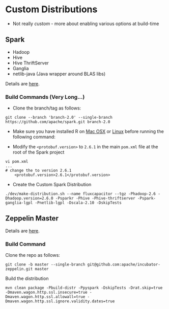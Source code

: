 # Custom Distributions
* Not really *custom* - more about enabling various options at build-time

## Spark
* Hadoop 
* Hive
* Hive ThriftServer
* Ganglia
* netlib-java (Java wrapper around BLAS libs)

Details are [here](http://spark.apache.org/docs/latest/building-spark.html).

### Build Commands (Very Long...)
* Clone the branch/tag as follows:
```
git clone --branch 'branch-2.0' --single-branch https://github.com/apache/spark.git branch-2.0
```
* Make sure you have installed R on [Mac OSX](https://cran.r-project.org/bin/macosx/) or [Linux](https://www.digitalocean.com/community/tutorials/how-to-set-up-r-on-ubuntu-14-04) before running the following command:

* Modify the `<protobuf.version>` to `2.6.1` in the main `pom.xml` file at the root of the Spark project
```
vi pom.xml
...
# change the to version 2.6.1
    <protobuf.version>2.6.1</protobuf.version>
```

* Create the Custom Spark Distribution
```
./dev/make-distribution.sh --name fluxcapacitor --tgz -Phadoop-2.6 -Dhadoop.version=2.6.0 -Psparkr -Phive -Phive-thriftserver -Pspark-ganglia-lgpl -Pnetlib-lgpl -Dscala-2.10 -DskipTests
```

## Zeppelin Master

Details are [here](https://github.com/apache/incubator-zeppelin).

### Build Command
Clone the repo as follows:

```
git clone -b master --single-branch git@github.com:apache/incubator-zeppelin.git master
```

Build the distribution
```
mvn clean package -Pbuild-distr -Ppyspark -DskipTests -Drat.skip=true -Dmaven.wagon.http.ssl.insecure=true -Dmaven.wagon.http.ssl.allowall=true -Dmaven.wagon.http.ssl.ignore.validity.dates=true
```